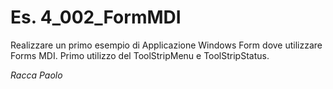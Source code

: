 # Es. 4_002_FormMDI
Realizzare un primo esempio di Applicazione Windows Form dove utilizzare Forms MDI.
Primo utilizzo del ToolStripMenu e ToolStripStatus.

_Racca Paolo_